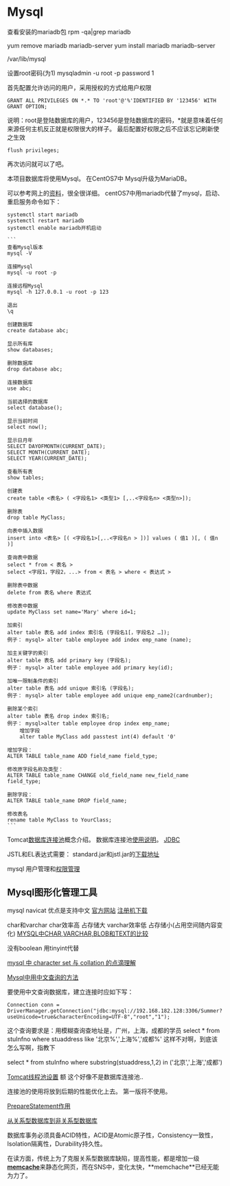 Mysql
======
查看安装的mariadb包
rpm -qa|grep mariadb

yum remove mariadb mariadb-server
yum install mariadb mariadb-server

/var/lib/mysql

设置root密码(为1)
mysqladmin -u root -p password 1

首先配置允许访问的用户，采用授权的方式给用户权限

    GRANT ALL PRIVILEGES ON *.* TO 'root'@'%'IDENTIFIED BY '123456' WITH GRANT OPTION;
 说明：root是登陆数据库的用户，123456是登陆数据库的密码，*就是意味着任何来源任何主机反正就是权限很大的样子。
最后配置好权限之后不应该忘记刷新使之生效

    flush privileges;
 再次访问就可以了吧。

本项目数据库将使用Mysql。
在CentOS7中 Mysql升级为MariaDB。

可以参考网上的[资料](http://www.cnblogs.com/zhangzhu/archive/2013/07/04/3172486.html)，很全很详细。
centOS7中用mariadb代替了mysql，启动、重启服务命令如下：

    systemctl start mariadb
    systemctl restart mariadb
    systemctl enable mariadb开机启动

    ```
    查看Mysql版本
    mysql -V

    连接Mysql
    mysql -u root -p

    连接远程Mysql
    mysql -h 127.0.0.1 -u root -p 123

    退出
    \q

    创建数据库
    create database abc;

    显示所有库
    show databases;

    删除数据库
    drop database abc;

    连接数据库
    use abc;

    当前选择的数据库
    select database();

    显示当前时间
    select now();

    显示日月年
    SELECT DAYOFMONTH(CURRENT_DATE);
    SELECT MONTH(CURRENT_DATE); 
    SELECT YEAR(CURRENT_DATE);

    查看所有表
    show tables;

    创建表
    create table <表名> ( <字段名1> <类型1> [,..<字段名n> <类型n>]);

    删除表
    drop table MyClass;

    向表中插入数据
    insert into <表名> [( <字段名1>[,..<字段名n > ])] values ( 值1 )[, ( 值n )]

    查询表中数据
    select * from < 表名 >
    select <字段1，字段2，...> from < 表名 > where < 表达式 >

    删除表中数据
    delete from 表名 where 表达式

    修改表中数据
    update MyClass set name='Mary' where id=1;

    加索引
    alter table 表名 add index 索引名 (字段名1[，字段名2 …]);
    例子： mysql> alter table employee add index emp_name (name);

    加主关键字的索引
    alter table 表名 add primary key (字段名);
    例子： mysql> alter table employee add primary key(id);

    加唯一限制条件的索引
    alter table 表名 add unique 索引名 (字段名);
    例子： mysql> alter table employee add unique emp_name2(cardnumber);

    删除某个索引
    alter table 表名 drop index 索引名;
    例子： mysql>alter table employee drop index emp_name;
        增加字段
        alter table MyClass add passtest int(4) default '0'

    增加字段：
    ALTER TABLE table_name ADD field_name field_type;

    修改原字段名称及类型：
    ALTER TABLE table_name CHANGE old_field_name new_field_name field_type;

    删除字段：
    ALTER TABLE table_name DROP field_name;

    修改表名
    rename table MyClass to YourClass;
    ```


Tomcat[数据库连接池](http://baike.baidu.com/link?url=qGzAlxhyEKKfvibRdC1YnmEwxDJh_Mt_lYe6Ojz48sZFPGO1GrNaLcJQGu8L3iow4224H3-zssIyz4qK8LUKX_)概念介绍。
数据库连接池[使用说明](http://jingyan.baidu.com/article/a24b33cd6be2a019ff002b10.html)。
[JDBC](http://baike.baidu.com/link?url=7ayq9q-4L9mntaJNE_VgE96cZ3Usc5LlCcOeByiWW2vOnJtYmrMB0K_75XGwssMDF9TQ33JdgTR5Bv0jsE5z9_)

JSTL和EL表达式需要：
standard.jar和jstl.jar的[下载地址](http://blog.sina.com.cn/s/blog_904d1154010108jj.html)

mysql 用户管理和[权限管理](http://www.cnblogs.com/fslnet/p/3143344.html)


## Mysql图形化管理工具
mysql navicat
优点是支持中文
[官方网站](http://www.navicat.com.cn/)
[注册机下载](http://download.csdn.net/detail/ydq0828/7378133)

char和varchar
char效率高 占存储大
varchar效率低 占存储小(占用空间随内容变化)
[MYSQL中CHAR,VARCHAR,BLOB和TEXT的比较](http://blog.csdn.net/forever0wind/article/details/7473576)

没有boolean
用tinyint代替

[mysql 中 character set 与 collation 的点滴理解](http://zhongwei-leg.iteye.com/blog/899227)

[Mysql中用中文查询的方法](http://www.ibm.com/developerworks/cn/java/j-lo-chinesecoding/)

要使用中文查询数据库，建立连接时应如下写：

    Connection conn = DriverManager.getConnection("jdbc:mysql://192.168.182.128:3306/Summer?useUnicode=true&characterEncoding=UTF-8","root","1");


这个查询要求是：用模糊查询查地址是，广州，上海，成都的学员
select * from stuInfno where stuaddress like '北京%','上海%','成都%'
这样不对啊，到底该怎么写啊，指教下

select * from stuInfno 
where substring(stuaddress,1,2) in ('北京','上海','成都')

[Tomcat线程池设置](http://my.oschina.net/u/1266624/blog/163539)
额 这个好像不是数据库连接池..

连接池的使用将放到后期的性能优化上去。
第一版将不使用。

[PrepareStatement作用](http://zhidao.baidu.com/link?url=nRWmzf3zckaZROf3U46F8kgBsEg9JnnJkvJngEaZ-3MKQ-BeBc7bMYR5AzCzC_BtD8eq97biEnMkSUYCAa-Iha)

[从关系型数据库到非关系型数据库](http://blog.csdn.net/robinjwong/article/details/18502195)

数据库事务必须具备ACID特性，ACID是Atomic原子性，Consistency一致性，Isolation隔离性，Durability持久性。

在读方面，传统上为了克服关系型数据库缺陷，提高性能，都是增加一级 [**memcache**](http://baike.baidu.com/link?url=DF2GBJjkYN4IK436o4ZEl5R8YJ4mPqtmpUcsZHAVtroIc-wdSecYUgXtYpvbfvNcvUHMJVxS5XdcOqCnqvNt6_)来静态化网页，而在SNS中，变化太快，**memchache**已经无能为力了。

